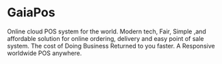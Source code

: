 # GaiaPos
Online cloud POS system for the world. Modern tech, Fair, Simple ,and affordable solution for online ordering, delivery and easy point of sale system. The cost of Doing Business Returned to you faster. A Responsive worldwide POS anywhere.  
